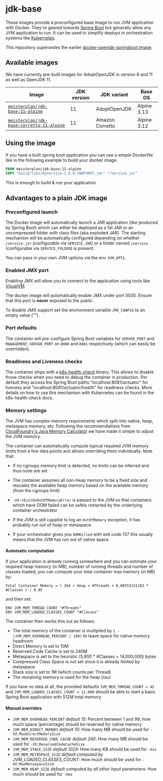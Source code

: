# jdk-base

These images provide a preconfigured base image to run JVM application with Docker. They're geared towards [Spring Boot](https://spring.io/projects/spring-boot) but generally allow any JVM application to run. It can be used to simplify deploys in orchestration systems like [Kubernetes](https://kubernetes.io/).

This repository supersedes the earlier [docker-openjdk-springboot Image](https://github.com/meisterplan/docker-openjdk-springboot).

## Available images

We have currently pre-built images for AdoptOpenJDK in version 8 and 11 as well as OpenJDK 11.

| Image                                                                                            | JDK version | JDK variant     | Base OS     |
| ------------------------------------------------------------------------------------------------ | ----------- | --------------- | ----------- |
| [`meisterplan/jdk-base:11-alpine`](https://hub.docker.com/r/meisterplan/jdk-base/tags/)          | 11          | AdoptOpenJDK    | Alpine 3.13 |
| [`meisterplan/jdk-base:corretto-11-alpine`](https://hub.docker.com/r/meisterplan/jdk-base/tags/) | 11          | Amazon Corretto | Alpine 3.12 |

## Using the image

If you have a built spring boot application you can use a simple Dockerfile like in the following example to build your docker image.

```Dockerfile
FROM meisterplan/jdk-base:11-alpine
COPY "build/libs/myservice-1.0.0-SNAPSHOT.jar" "/service.jar"
```

This is enough to build & run your application.

## Advantages to a plain JDK image

### Preconfigured launch

The Docker image will automatically launch a JAR application (like produced by Spring Boot) which can either be deployed as a fat JAR or an uncompressed folder with class files (aka exploded JAR).
The starting mechanism will be automatically configured depending on whether `/service.jar` (configurable via `SERVICE_JAR`) or a folder named `/service` (configurable via `SERVICE_FOLDER`) is present.

You can pass in your own JVM options via the env `JVM_OPTS`.

### Enabled JMX port

Enabling JMX will allow you to connect to the application using tools like [VisualVM](https://visualvm.github.io/).

The docker image will automatically enable JMX under port 5005. Ensure that this port is **never** exposed to the public.

To disable JMX support set the environment variable `JMX_CONFIG` to an empty value ("").

### Port defaults

The container will pre-configure Spring Boot variables for `SERVER_PORT` and `MANAGEMENT_SERVER_PORT` on `8080` and `8081` respectively (which can easily be overridden).

### Readiness and Liveness checks

The container ships with a [k8s-health-check](https://github.com/meisterplan/k8s-health-check) binary. This allows to disable those checks when you need to debug the container in production.
Per default they access the Spring Boot paths "localhost:8081/actuator" for liveness and "localhost:8081/actuator/health" for readiness checks. More details on how to use this mechanism with Kubernetes can be found in the k8s-health-check docs.

### Memory settings

The JVM has complex memory requirements which split into native, heap, metaspace memory, etc. Following the recommendations from [CloudFoundry's Java Memory Calculator](https://github.com/cloudfoundry/java-buildpack-memory-calculator) we have made it simple to adjust the JVM memory.

The container can automatically compute typical required JVM memory limits from a few data points and allows overriding them individually. Note that:

- If no cgroups memory limit is detected, no limits can be inferred and thus none are set
- The container assumes all non-heap memory to be a fixed size and rescales the available heap memory based on the available memory (from the cgroups limit)
- `-XX:+ExitOnOutOfMemoryError` is passed to the JVM so that containers which have OOM failed can be safely restarted by the underlying container orchestrator

- If the JVM is still capable to log an `OutOfMemory` exception, it has probably run out of heap or metaspace.
- If your orchestrator gives you `OOMKilled` with exit code 137 this usually means that the JVM has run out of native space.

#### Automatic computation

If your application is already running somewhere and you can estimate your required heap memory (in MB), number of running threads and number of classes loaded, you can compute your total container max memory (in MB) by:

`Total Container Memory = ( 264 + Heap + #Threads + 0.00553131103 * #Classes ) / 0.85`

and then set:

```
ENV JVM_MEM_THREAD_COUNT "#Threads"
ENV JVM_MEM_LOADED_CLASSES_COUNT "#Classes"
```

The container then works this out as follows:

- The total memory of the container is multiplied by `1 - (JVM_MEM_OVERHEAD_PERCENT / 100)` to leave space for native memory headroom
- Direct Memory is set to 10M
- Reserved Code Cache is set to 240M
- Metaspace is set to the heuristic (5,800 \* #Classes + 14,000,000) bytes
- Compressed Class Space is not set since it is already limited by metaspace
- Stack size is set to 1M (which counts per Thread)
- The remaining memory is used for the heap (`Xmx`)

If you have no idea at all, the provided defaults `JVM_MEM_THREAD_COUNT = 45` and `JVM_MEM_LOADED_CLASSES_COUNT = 12,000` should be able to start a basic Spring Boot application with 512M total memory.

#### Manual overrides

- `JVM_MEM_OVERHEAD_PERCENT` _default 15_: Percent between 1 and 99, how much space (percentage) should be reserved for native memory
- `JVM_MEM_DIRECT_MEMORY` _default 10_: How many MB should be used for `-XX:MaxDirectMemorySize`
- `JVM_MEM_RESERVED_CODE_CACHE` _default 240_: How many MB should be used for `-XX:ReservedCodeCacheSize`
- `JVM_MEM_STACK_SIZE` _default 1024_: How many KB should be used for `-Xss`
- `JVM_MEM_METASPACE_SIZE` _default computed by JVM_LOADED_CLASSES_COUNT_: How much should be used for `-XX:MaxMetaspaceSize`
- `JVM_MEM_HEAP_SIZE` _default computed by all other input parameters_: How much should be used for `-Xmx`
